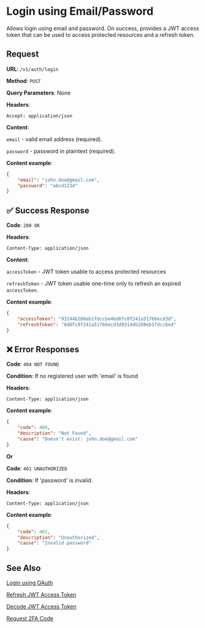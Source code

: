 # Login using Email/Password

Allows login using email and password. On success, provides a JWT access token that can be used to access protected resources and a refresh token.

## Request

**URL**: `/v1/auth/login`

**Method**: `POST`

**Query Parameters**: None

**Headers**:

`Accept: application/json`

**Content**:

`email` - valid email address (required).

`password` - password in plaintext (required).

**Content example**:

```json
{
    "email": "john.doe@gmail.com",
    "password": "abcd1234"
}
```

## ✅ Success Response

**Code**: `200 OK`

**Headers**:

`Content-Type: application/json`

**Content**:

`accessToken` - JWT token usable to access protected resources

`refreshToken` - JWT token usable one-time only to refresh an expired `accessToken`.


**Content example**:

```json
{
    "accessToken": "93144b288eb1fdccbe46d6fc0f241a51766ecd3d",
    "refreshToken": "6d6fc0f241a51766ecd3d93144b288eb1fdccbe4"
}
```

## ❌ Error Responses

**Code**: `404 NOT FOUND`

**Condition**: If no registered user with 'email' is found

**Headers**:

`Content-Type: application/json`

**Content example**:

```json
{
    "code": 404,
    "description": "Not Found",
    "cause": "Doesn't exist: john.doe@gmail.com"
}
```

**Or**

**Code**: `401 UNAUTHORIZED`

**Condition**: If 'password' is invalid.

**Headers**:

`Content-Type: application/json`

**Content example**:

```json
{
    "code": 401,
    "description": "Unauthorized",
    "cause": "Invalid password"
}
```

## See Also

[Login using OAuth](LoginOAuth.md)

[Refresh JWT Access Token](RefreshJwt.md)

[Decode JWT Access Token](DecodeJwt.md)

[Request 2FA Code](Request2FACode.md)
